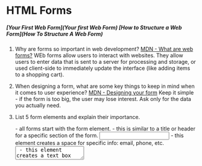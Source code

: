 # HTML Forms

##### [Your First Web Form](Your first Web Form) [How to Structure a Web Form](How To Structure A Web Form)

1. Why are forms so important in web development?
    [MDN - What are web forms?](https://developer.mozilla.org/en-US/docs/Learn/Forms/Your_first_form)
    WEb forms allow users to interact with websites. They allow users to enter data that is sent to a server for processing and storage, or used client-side to immediately update the interface (like adding items to a shopping cart).

2. When designing a form, what are some key things to keep in mind when it comes to user experience?
    [MDN - Designing your form](https://developer.mozilla.org/en-US/docs/Learn/Forms/Your_first_form#designing_your_form)
    Keep it simple - if the form is too big, the user may lose interest. Ask only for the data you actually need.

3. List 5 form elements and explain their importance.
    <form> - all forms start with the form element.
    <label> - this is similar to a title or header for a specific section of the form.
    <input> - this element creates a space for specific info: email, phone, etc.
    <textarea> - this element creates a text box where users can enter comments, reviews, etc.
    <button> - this allows users to "save" changes.

# Learn JS

##### [Intro to Events](Introduction To Events)

1. How would you describe events to a non-technical friend?
    [MDN - Introduction to events](https://developer.mozilla.org/en-US/docs/Learn/JavaScript/Building_blocks/Events)
    An example of an event is when you interact with the website, like clicking the "Add to Cart" button. It tells the website that you added something to your cart and it changes the appearance of the cart logo. 

2. When using the addEventListener() method, what 2 arguments will you need to provide?
    [MDN - UsingaddEventListener](https://developer.mozilla.org/en-US/docs/Learn/JavaScript/Building_blocks/Events#using_addeventlistener)
    The name of the event and the code/function that makes up the handler function.

3. Describe the event object. Why is the target within the event object useful?
    [MDN - Event objects](https://developer.mozilla.org/en-US/docs/Learn/JavaScript/Building_blocks/Events#event_objects)
    The event object is a function created that can be reused where needed.

4. What is the difference between event bubbling and event capturing?
    [MDN - Event bubbling](https://developer.mozilla.org/en-US/docs/Learn/JavaScript/Building_blocks/Events#event_bubbling)
    Event bubbling targets nested elements - starts with the innermost element, like the button and bubbles out from there.
    Event capture is the reverse of bubbling. It fires on the outermost element and works its way in. By default, capture is disabled and must be enabled by adding the option: eg - container.addEventListener('click', handleClick, { capture: true });


